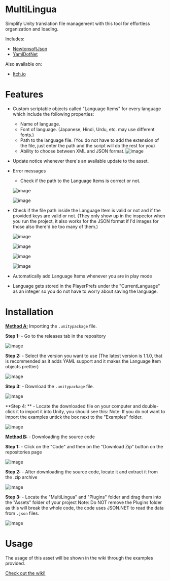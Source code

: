 # MultiLingua
Simplify Unity translation file management with this tool for effortless organization and loading.​

Includes: 
- [NewtonsoftJson](https://github.com/JamesNK/Newtonsoft.Json)
- [YamlDotNet](https://github.com/aaubry/YamlDotNet)

Also available on:
- [Itch.io](https://andrasdaradici.itch.io/multilingua)

# Features
- Custom scriptable objects called "Language Items" for every language which include the following properties:
  - Name of language.
  - Font of language. (Japanese, Hindi, Urdu, etc. may use different fonts.)
  - Path to the language file. (You do not have to add the extension of the file, just enter the path and the script will do the rest for you)
  - Ability to choose between XML and JSON format.
  ![image](https://github.com/andrasdaradici/multilingua/assets/90605554/b9b69c05-3d29-4e0b-8a18-9a7cd0310a65)
- Update notice whenever there's an available update to the asset.
- Error messages
  - Check if the path to the Language Items is correct or not.

  ![image](https://github.com/andrasdaradici/multilingua/assets/90605554/a9bb6cef-3f62-4005-b9c9-dcae10362ab6)
  
  ![image](https://github.com/andrasdaradici/multilingua/assets/90605554/96f39eef-b46c-43f8-a039-88e25c7a8e5a)
  
- Check if the file path inside the Language Item is valid or not and if the provided keys are valid or not. (They only show up in the inspector when you run the project, it also works for the JSON format if I'd images for those also there'd be too many of them.)

  ![image](https://github.com/andrasdaradici/multilingua/assets/90605554/8fc5b9a6-ebe4-474b-81ac-e132770103d1)

  ![image](https://github.com/andrasdaradici/multilingua/assets/90605554/5d959db4-5575-4da2-a1d2-f5ce28c12c63)

  ![image](https://github.com/andrasdaradici/multilingua/assets/90605554/a0edbc6e-16a7-4e21-9a10-8d5b377dc830)

  ![image](https://github.com/andrasdaradici/multilingua/assets/90605554/6175ea1a-7f49-439b-ba7f-7ed8422b6ccc)

- Automatically add Language Items whenever you are in play mode
- Language gets stored in the PlayerPrefs under the "CurrentLanguage" as an integer so you do not have to worry about saving the language.

# Installation

**<ins>Method A:</ins>** Importing the `.unitypackage` file.

**Step 1:** - Go to the releases tab in the repository

![image](https://github.com/andrasdaradici/multilingua/assets/90605554/fab23d6c-0db3-4e3b-a1fa-7f754c6623ba)

**Step 2:** - Select the version you want to use (The latest version is 1.1.0, that is recommended as it adds YAML support and it makes the Language Item objects prettier)

![image](https://github.com/andrasdaradici/multilingua/assets/90605554/00c2bd3e-0243-4fd2-8fcb-be394cb5dc38)

**Step 3:** - Download the `.unitypackage` file.

![image](https://github.com/andrasdaradici/multilingua/assets/90605554/7f91f6f5-68cd-43b6-9cf7-45b0c13b074f)

**Step 4: ** - Locate the downloaded file on your computer and double-click it to import it into Unity, you should see this:
Note: If you do not want to import the examples untick the box next to the "Examples" folder.

![image](https://github.com/andrasdaradici/multilingua/assets/90605554/408a15fb-9caa-4091-82c7-a99fbbc99bde)

**<ins>Method B:</ins>** - Downloading the source code

**Step 1:** - Click on the "Code" and then on the "Download Zip" button on the repositories page

![image](https://github.com/andrasdaradici/multilingua/assets/90605554/39389138-5b51-4ee4-9dda-2cf78938d480)

**Step 2:** - After downloading the source code, locate it and extract it from the .zip archive

![image](https://github.com/andrasdaradici/multilingua/assets/90605554/367f43b6-2d1c-4c7d-9a82-31d4e9478060)

**Step 3:** - Locate the "MultiLingua" and "Plugins" folder and drag them into the "Assets" folder of your project
Note: Do NOT remove the Plugins folder as this will break the whole code, the code uses JSON.NET to read the data from `.json` files.

![image](https://github.com/andrasdaradici/multilingua/assets/90605554/7b282fdb-0dc2-45a5-8fdc-fd7c70b214ac)

# Usage
The usage of this asset will be shown in the wiki through the examples provided. 

[Check out the wiki!](https://github.com/andrasdaradici/multilingua/wiki/01-Overview)
